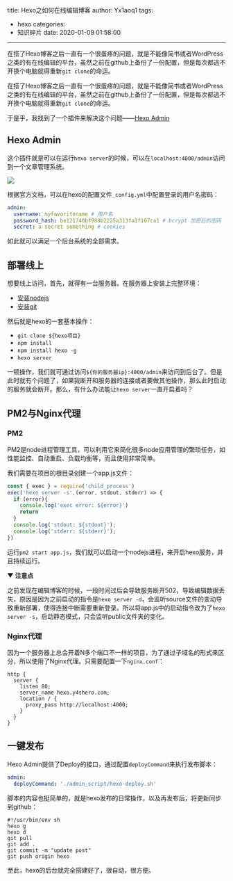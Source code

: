 title: Hexo之如何在线编辑博客
author: Yx1aoq1
tags:
  - hexo
categories:
  - 知识碎片
date: 2020-01-09 01:58:00
---
在搭了Hexo博客之后一直有一个很蛋疼的问题，就是不能像简书或者WordPress之类的有在线编辑的平台，虽然之前在github上备份了一份配置，但是每次都逃不开换个电脑就得重新`git clone`的命运。

<!--more-->

在搭了Hexo博客之后一直有一个很蛋疼的问题，就是不能像简书或者WordPress之类的有在线编辑的平台，虽然之前在github上备份了一份配置，但是每次都逃不开换个电脑就得重新`git clone`的命运。

于是乎，我找到了一个插件来解决这个问题——[Hexo Admin](https://github.com/jaredly/hexo-admin)

## Hexo Admin

这个插件就是可以在运行`hexo server`的时候，可以在`localhost:4000/admin`访问到一个文章管理系统。

![](https://github.com/jaredly/hexo-admin/blob/master/docs/pasted-0.png?raw=true)

根据官方文档，可以在hexo的配置文件`_config.yml`中配置登录的用户名密码：
```yml
admin:
  username: myfavoritename # 用户名
  password_hash: be121740bf988b2225a313fa1f107ca1 # bcrypt 加密后的密码
  secret: a secret something # cookies
```

如此就可以满足一个后台系统的全部需求。

## 部署线上

想要线上访问，首先，就得有一台服务器。在服务器上安装上完整环境：

* [安装nodejs](http://liaolongdong.com/2018/11/01/alicloud-node-mongodb.html)
* [安装git](https://git-scm.com/book/zh/v2/%E8%B5%B7%E6%AD%A5-%E5%AE%89%E8%A3%85-Git)

然后就是hexo的一套基本操作：

* `git clone ${hexo项目}`
* `npm install`
* `npm install hexo -g`
* `hexo server`

一顿操作，我们就可通过访问`${你的服务器ip}:4000/admin`来访问到后台了。但是此时就有个问题了，如果我断开和服务器的连接或者要做其他操作，那么此时启动的服务就会断开。那么，有什么办法能让`hexo server`一直开启着吗？

## PM2与Nginx代理

### PM2

PM2是node进程管理工具，可以利用它来简化很多node应用管理的繁琐任务，如性能监控、自动重启、负载均衡等，而且使用非常简单。

我们需要在项目的根目录创建一个app.js文件：

```app.js
const { exec } = require('child_process')
exec('hexo server -s',(error, stdout, stderr) => {
  if (error){
    console.log('exec error: ${error}')
    return
  }
  console.log('stdout: ${stdout}');
  console.log('stderr: ${stderr}');
})
```
运行`pm2 start app.js`，我们就可以启动一个nodejs进程，来开启hexo服务，并且持续运行。

▼ **注意点**

之前发现在编辑博客的时候，一段时间过后会导致服务断开502，导致编辑数据丢失，原因是因为之前启动的指令是`hexo server -d`，会监听source文件的变动导致重新部署，使得连接中断需要重新登录。所以将app.js中的启动指令改为了`hexo server -s`，启动静态模式，只会监听public文件夹的变化。

### Nginx代理

因为一个服务器上总会开着N多个端口不一样的项目，为了通过子域名的形式来区分，所以使用了Nginx代理。只需要配置一下`nginx.conf`：

```
http {
  server {
    listen 80;
    server_name hexo.y4shero.com;
    location / {
      proxy_pass http://localhost:4000;
    }
  }
}
```

## 一键发布

Hexo Admin提供了Deploy的接口，通过配置`deployCommand`来执行发布脚本：

```yml
admin:
  deployCommand: './admin_script/hexo-deploy.sh'
```

脚本的内容也挺简单的，就是hexo发布的日常操作，以及再发布后，将更新同步到github：

```shell
#!/usr/bin/env sh
hexo g
hexo d
git pull
git add .
git commit -m "update post"
git push origin hexo
```

至此，hexo的后台就完全搭建好了，很自动，很方便。
